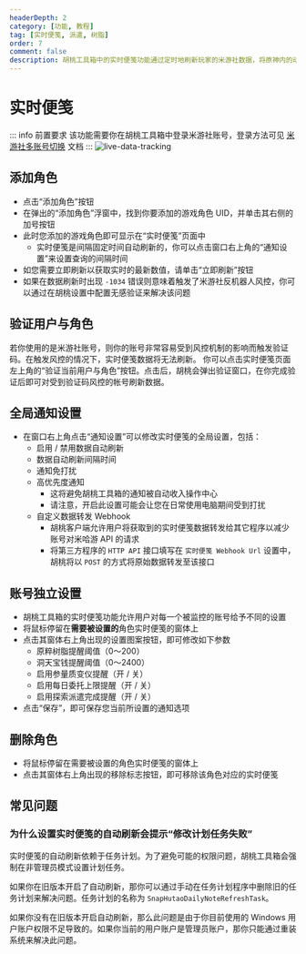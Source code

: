 ```yaml
---
headerDepth: 2
category: [功能, 教程]
tag: [实时便笺, 派遣, 树脂]
order: 7
comment: false
description: 胡桃工具箱中的实时便笺功能通过定时地刷新玩家的米游社数据，将原神内的动态信息同步至本地计算机并根据用户的要求按条件执行消息提醒推送。
---
```


# 实时便笺

::: info 前置要求
该功能需要你在胡桃工具箱中登录米游社账号，登录方法可见 [米游社多账号切换](mhy-account-switch.md) 文档
:::
![live-data-tracking](https://img.alicdn.com/imgextra/i4/1797064093/O1CN01YUyKil1g6e0x3SpKX_!!1797064093.png_.webp)

## 添加角色

- 点击“添加角色”按钮
- 在弹出的“添加角色”浮窗中，找到你要添加的游戏角色 UID，并单击其右侧的加号按钮
- 此时您添加的游戏角色即可显示在“实时便笺”页面中
  - 实时便笺是间隔固定时间自动刷新的，你可以点击窗口右上角的“通知设置”来设置查询的间隔时间
- 如您需要立即刷新以获取实时的最新数值，请单击“立即刷新”按钮
- 如果在数据刷新时出现 `-1034` 错误则意味着触发了米游社反机器人风控，你可以通过在胡桃设置中配置无感验证来解决该问题

## 验证用户与角色

若你使用的是米游社账号，则你的账号非常容易受到风控机制的影响而触发验证码。在触发风控的情况下，实时便笺数据将无法刷新。
你可以点击实时便笺页面左上角的“验证当前用户与角色”按钮。点击后，胡桃会弹出验证窗口，在你完成验证后即可对受到验证码风控的帐号刷新数据。

## 全局通知设置

- 在窗口右上角点击“通知设置”可以修改实时便笺的全局设置，包括：
  - 启用 / 禁用数据自动刷新
  - 数据自动刷新间隔时间
  - 通知免打扰
  - 高优先度通知
    - 这将避免胡桃工具箱的通知被自动收入操作中心
    - 请注意，开启此设置可能会让您在日常使用电脑期间受到打扰
  - 自定义数据转发 Webhook
    - 胡桃客户端允许用户将获取到的实时便笺数据转发给其它程序以减少账号对米哈游 API 的请求
    - 将第三方程序的 `HTTP API` 接口填写在 `实时便笺 Webhook Url` 设置中，胡桃将以 `POST` 的方式将原始数据转发至该接口

## 账号独立设置

- 胡桃工具箱的实时便笺功能允许用户对每一个被监控的账号给予不同的设置
- 将鼠标停留在**需要被设置的**角色实时便笺的窗体上
- 点击其窗体右上角出现的设置图案按钮，即可修改如下参数
  - 原粹树脂提醒阈值（0～200）
  - 洞天宝钱提醒阈值（0～2400）
  - 启用参量质变仪提醒（开 / 关）
  - 启用每日委托上限提醒（开 / 关）
  - 启用探索派遣完成提醒（开 / 关）
- 点击“保存”，即可保存您当前所设置的通知选项

## 删除角色

- 将鼠标停留在需要被设置的角色实时便笺的窗体上
- 点击其窗体右上角出现的移除标志按钮，即可移除该角色对应的实时便笺

## 常见问题

### 为什么设置实时便笺的自动刷新会提示“修改计划任务失败”

实时便笺的自动刷新依赖于任务计划。为了避免可能的权限问题，胡桃工具箱会强制在非管理员模式设置计划任务。

如果你在旧版本开启了自动刷新，那你可以通过手动在任务计划程序中删除旧的任务计划来解决问题。任务计划的名称为 `SnapHutaoDailyNoteRefreshTask`。

如果你没有在旧版本开启自动刷新，那么此问题是由于你目前使用的 Windows 用户账户权限不足导致的。如果你当前的用户账户是管理员账户，那你只能通过重装系统来解决此问题。
